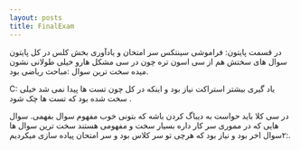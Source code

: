 ```yaml
---
layout: posts
title: FinalExam
---
```


در قسمت پایتون:
فراموشی سینتکس سر امتحان
و یادآوری بخش کلس
در کل پایتون سوال های سختش هم از  سی اسون تره چون در سی مشکل هارو خیلی طولانی نشون میده 
سخت ترین سوال :مباحث ریاضی بود.


C:
یاد گیری بیشتر استراکت نیاز بود و اینکه در کل چون تست ها پیدا نمی شد خیلی سخت شده
بود که تست ها چک شود .

در سی کلا باید حواست به دیباگ کردن باشه که بتونی خوب مفهوم سوال بفهمی.
سوال هایی که در مموری سر کار داره بسیار سخت و مفهومی هستند
سخت ترین سوال ها :۲سوال اخر بود
و نیاز بود که هرچی تو سر کلاس بود و سر امتحان پیاده سازی میکردیم.

